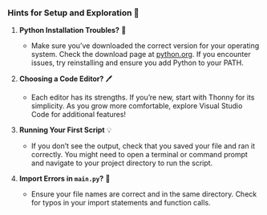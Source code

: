 ### Hints for Setup and Exploration 🌟

1. **Python Installation Troubles?** 🤔
   - Make sure you’ve downloaded the correct version for your operating system. Check the download page at [python.org](https://www.python.org/downloads/). If you encounter issues, try reinstalling and ensure you add Python to your PATH.

2. **Choosing a Code Editor?** 🖊️
   - Each editor has its strengths. If you’re new, start with Thonny for its simplicity. As you grow more comfortable, explore Visual Studio Code for additional features!

3. **Running Your First Script** 💡
   - If you don’t see the output, check that you saved your file and ran it correctly. You might need to open a terminal or command prompt and navigate to your project directory to run the script.

4. **Import Errors in `main.py`?** 🚨
   - Ensure your file names are correct and in the same directory. Check for typos in your import statements and function calls.
